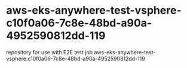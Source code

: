 # aws-eks-anywhere-test-vsphere-c10f0a06-7c8e-48bd-a90a-4952590812dd-119
repository for use with E2E test job aws-eks-anywhere-test-vsphere:c10f0a06-7c8e-48bd-a90a-4952590812dd-119
